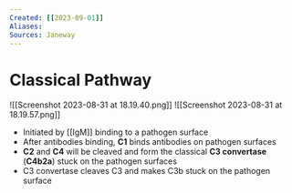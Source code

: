 ```yaml
---
Created: [[2023-09-01]]
Aliases: 
Sources: Janeway
---
```

# Classical Pathway
![[Screenshot 2023-08-31 at 18.19.40.png]]
![[Screenshot 2023-08-31 at 18.19.57.png]]
- Initiated by [[IgM]] binding to a pathogen surface
- After antibodies binding, **C1** binds antibodies on pathogen surfaces
- **C2** and **C4** will be cleaved and form the classical **C3 convertase** (**C4b2a**) stuck on the pathogen surfaces
- C3 convertase cleaves C3 and makes C3b stuck on the pathogen surface

